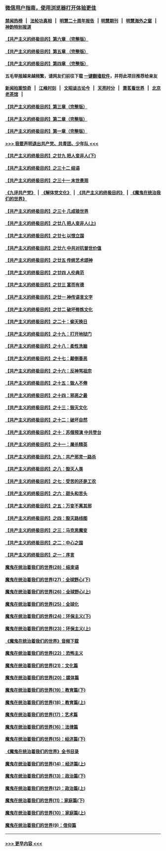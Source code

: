 ### [微信用户指南，使用浏览器打开体验更佳](https://github.com/gfw-breaker/banned-news1/blob/master/indexes/wechat-guide.md?t=0)
#### [禁闻热榜](热点新闻.md?t=0)  &nbsp;&nbsp;|&nbsp;&nbsp; [法轮功真相](https://github.com/gfw-breaker/truth/blob/master/README.md?t=0) &nbsp;&nbsp;|&nbsp;&nbsp; [明慧二十周年报告](https://github.com/gfw-breaker/mh-reports/blob/master/README.md?t=0) &nbsp;&nbsp;|&nbsp;&nbsp;[明慧期刊](https://github.com/gfw-breaker/mh-qikan) &nbsp;&nbsp;|&nbsp;&nbsp; [明慧海外之窗](https://github.com/gfw-breaker/mh-news/blob/master/README.md?t=0) &nbsp;&nbsp;|&nbsp;&nbsp; [神韵特别报道](https://github.com/gfw-breaker/mh-news/blob/master/shenyun.md?t=0)
#### [【共产主义的终极目的】第六章 （完整版）](../pages/nsc422/n11428913.md?t=02140744) 
#### [【共产主义的终极目的】第五章 （完整版）](../pages/nsc422/n11428912.md?t=02140744) 
#### [【共产主义的终极目的】第四章 （完整版）](../pages/nsc422/n11428907.md?t=02140744) 
#### 五毛举报越来越频繁，请网友们前往下载 [一键翻墙软件](https://github.com/gfw-breaker/ssr-accounts)，并将此项目推荐给亲友
#### [新闻拍案惊奇](https://github.com/gfw-breaker/banned-news1/blob/master/pages/link4.md) &nbsp;&nbsp;|&nbsp;&nbsp; [江峰时刻](https://github.com/gfw-breaker/banned-news1/blob/master/pages/link4.md) &nbsp;&nbsp;|&nbsp;&nbsp; [文昭谈古论今](https://github.com/gfw-breaker/banned-news1/blob/master/pages/link4.md) &nbsp;&nbsp;|&nbsp;&nbsp; [天亮时分](https://github.com/gfw-breaker/banned-news1/blob/master/pages/link4.md) &nbsp;&nbsp;|&nbsp;&nbsp; [萧茗看世界](https://github.com/gfw-breaker/banned-news1/blob/master/pages/link4.md) &nbsp;&nbsp;|&nbsp;&nbsp; [北京老茶馆](https://github.com/gfw-breaker/banned-news1/blob/master/pages/link4.md) &nbsp;&nbsp;|&nbsp;&nbsp; 
#### [【共产主义的终极目的】第三章（完整版）](../pages/nsc422/n11428848.md?t=02140744) 
#### [【共产主义的终极目的】第二章（完整版）](../pages/nsc422/n11428831.md?t=02140744) 
#### [【共产主义的终极目的】第一章（完整版）](../pages/nsc422/n11417651.md?t=02140744) 
#### [>>> 我要声明退出共产党、共青团、少年队 <<<](https://github.com/begood0513/goodnews/blob/master/quit/letter.md) 
#### [【共产主义的终极目的】之廿九 把人变非人(下)](../pages/nsc422/n11344140.md?t=02140744) 
#### [【共产主义的终极目的】之三十二 结语](../pages/nsc422/n11360535.md?t=02140744) 
#### [【共产主义的终极目的】之三十一 末世景观](../pages/nsc422/n11351129.md?t=02140744) 
#### [《九评共产党》](https://github.com/begood0513/9ping.md/blob/master/README.md) &nbsp;|&nbsp; [《解体党文化》](../../../../jtdwh.md/blob/master/README.md)  &nbsp;|&nbsp; [《共产主义的终极目的》](../../../../gczydzjmd.md/blob/master/README.md) &nbsp;|&nbsp; [《魔鬼在统治我们的世界》](../../../../mgztzwmdsj.md/blob/master/README.md) 
#### [【共产主义的终极目的】之三十 几成狼世界](../pages/nsc422/n11348280.md?t=02140744) 
#### [【共产主义的终极目的】之廿八 把人变非人(上)](../pages/nsc422/n11340492.md?t=02140744) 
#### [【共产主义的终极目的】之廿七 以恨立国](../pages/nsc422/n11336944.md?t=02140744) 
#### [【共产主义的终极目的】之廿六 中共对抗普世价值](../pages/nsc422/n11324785.md?t=02140744) 
#### [【共产主义的终极目的】之廿五 传统艺术颂神](../pages/nsc422/n11296396.md?t=02140744) 
#### [【共产主义的终极目的】之廿四 人伦典范](../pages/nsc422/n11296397.md?t=02140744) 
#### [【共产主义的终极目的】之廿三 富而有德](../pages/nsc422/n11283598.md?t=02140744) 
#### [【共产主义的终极目的】之廿一 神传语言文字](../pages/nsc422/n11263265.md?t=02140744) 
#### [【共产主义的终极目的】之廿二 破坏修炼文化](../pages/nsc422/n11245728.md?t=02140744) 
#### [【共产主义的终极目的】之二十：偷天换日](../pages/nsc422/n11238846.md?t=02140744) 
#### [【共产主义的终极目的】之十九：打开地狱门](../pages/nsc422/n11206376.md?t=02140744) 
#### [【共产主义的终极目的】之十八：柔性洗脑](../pages/nsc422/n11199994.md?t=02140744) 
#### [【共产主义的终极目的】之十七：颠倒善恶](../pages/nsc422/n11179782.md?t=02140744) 
#### [【共产主义的终极目的】之十六：反神骂祖宗](../pages/nsc422/n11166798.md?t=02140744) 
#### [【共产主义的终极目的】之十五：毁人不倦](../pages/nsc422/n11166792.md?t=02140744) 
#### [【共产主义的终极目的】之十四：邪恶之最](../pages/nsc422/n11150249.md?t=02140744) 
#### [【共产主义的终极目的】之十三：毁灭文化](../pages/nsc422/n11135227.md?t=02140744) 
#### [【共产主义的终极目的】之十二：破坏自然](../pages/nsc422/n11135214.md?t=02140744) 
#### [【共产主义的终极目的】之十：苏俄预演 中共登台](../pages/nsc422/n11118424.md?t=02140744) 
#### [【共产主义的终极目的】之十一：屠杀精英](../pages/nsc422/n11118442.md?t=02140744) 
#### [【共产主义的终极目的】之九：共产邪灵一路杀](../pages/nsc422/n11114139.md?t=02140744) 
#### [【共产主义的终极目的】之八：毁灭人类](../pages/nsc422/n11108503.md?t=02140744) 
#### [【共产主义的终极目的】之七：受苦的还是工农](../pages/nsc422/n11101809.md?t=02140744) 
#### [【共产主义的终极目的】之六：甜头和苦头](../pages/nsc422/n11096971.md?t=02140744) 
#### [【共产主义的终极目的】之五：万变不离其邪](../pages/nsc422/n11091285.md?t=02140744) 
#### [【共产主义的终极目的】之四：毁灭路线图](../pages/nsc422/n11086284.md?t=02140744) 
#### [【共产主义的终极目的】之三：马克思魔变](../pages/nsc422/n11061941.md?t=02140744) 
#### [【共产主义的终极目的】之二：中心之国](../pages/nsc422/n11047728.md?t=02140744) 
#### [【共产主义的终极目的】之一：序言](../pages/nsc422/n11086077.md?t=02140744) 
#### [魔鬼在统治着我们的世界(28)：结束语](../pages/nsc422/n10936246.md?t=02140744) 
#### [魔鬼在统治着我们的世界(27)：全球野心(下)](../pages/nsc422/n10928319.md?t=02140744) 
#### [魔鬼在统治着我们的世界(26)：全球野心(上)](../pages/nsc422/n10900318.md?t=02140744) 
#### [魔鬼在统治着我们的世界(25)：全球化](../pages/nsc422/n10788205.md?t=02140744) 
#### [魔鬼在统治着我们的世界(24)：环保主义(下)](../pages/nsc422/n10695307.md?t=02140744) 
#### [魔鬼在统治着我们的世界(23)：环保主义(上)](../pages/nsc422/n10688613.md?t=02140744) 
#### [《魔鬼在统治着我们的世界》音频下载](../pages/nsc422/n10635553.md?t=02140744) 
#### [魔鬼在统治着我们的世界(22)：恐怖主义](../pages/nsc422/n10614727.md?t=02140744) 
#### [魔鬼在统治着我们的世界(21)：文化篇](../pages/nsc422/n10597706.md?t=02140744) 
#### [魔鬼在统治着我们的世界(20)：媒体篇](../pages/nsc422/n10586579.md?t=02140744) 
#### [魔鬼在统治着我们的世界(19)：教育篇(下)](../pages/nsc422/n10564808.md?t=02140744) 
#### [魔鬼在统治着我们的世界(18)：教育篇(上)](../pages/nsc422/n10526970.md?t=02140744) 
#### [魔鬼在统治着我们的世界(17)：艺术篇](../pages/nsc422/n10499093.md?t=02140744) 
#### [魔鬼在统治着我们的世界(16)：法律篇](../pages/nsc422/n10485969.md?t=02140744) 
#### [魔鬼在统治着我们的世界(15)：经济篇(下)](../pages/nsc422/n10469975.md?t=02140744) 
#### [《魔鬼在统治着我们的世界》全书目录](../pages/nsc422/n10464261.md?t=02140744) 
#### [魔鬼在统治着我们的世界(14)：经济篇(上)](../pages/nsc422/n10457370.md?t=02140744) 
#### [魔鬼在统治着我们的世界(13)：政治篇(下)](../pages/nsc422/n10448270.md?t=02140744) 
#### [魔鬼在统治着我们的世界(12)：政治篇(上)](../pages/nsc422/n10444576.md?t=02140744) 
#### [魔鬼在统治着我们的世界(11)：家庭篇(下)](../pages/nsc422/n10440961.md?t=02140744) 
#### [魔鬼在统治着我们的世界(10)：家庭篇(上)](../pages/nsc422/n10435448.md?t=02140744) 
#### [魔鬼在统治着我们的世界(9)：信仰篇](../pages/nsc422/n10432159.md?t=02140744) 

----
#### [ >>> 更早内容 <<< ](../indexes/nsc422-earlier.md)
